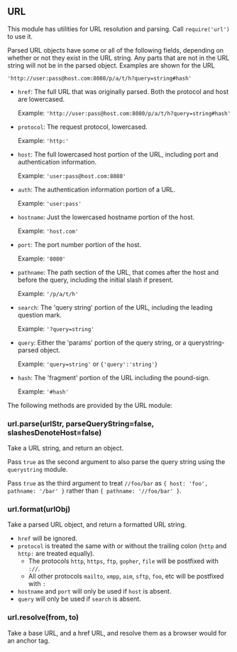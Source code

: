 ## URL

This module has utilities for URL resolution and parsing.
Call `require('url')` to use it.

Parsed URL objects have some or all of the following fields, depending on
whether or not they exist in the URL string. Any parts that are not in the URL
string will not be in the parsed object. Examples are shown for the URL

`'http://user:pass@host.com:8080/p/a/t/h?query=string#hash'`

* `href`: The full URL that was originally parsed. Both the protocol and host are lowercased.

  Example: `'http://user:pass@host.com:8080/p/a/t/h?query=string#hash'`
* `protocol`: The request protocol, lowercased.

  Example: `'http:'`
* `host`: The full lowercased host portion of the URL, including port and authentication information.

  Example: `'user:pass@host.com:8080'`
* `auth`: The authentication information portion of a URL.

  Example: `'user:pass'`
* `hostname`: Just the lowercased hostname portion of the host.

  Example: `'host.com'`
* `port`: The port number portion of the host.

  Example: `'8080'`
* `pathname`: The path section of the URL, that comes after the host and before the query, including the initial slash if present.

  Example: `'/p/a/t/h'`
* `search`: The 'query string' portion of the URL, including the leading question mark.

  Example: `'?query=string'`
* `query`: Either the 'params' portion of the query string, or a querystring-parsed object.

  Example: `'query=string'` or `{'query':'string'}`
* `hash`: The 'fragment' portion of the URL including the pound-sign.

  Example: `'#hash'`

The following methods are provided by the URL module:

### url.parse(urlStr, parseQueryString=false, slashesDenoteHost=false)

Take a URL string, and return an object.

Pass `true` as the second argument to also parse
the query string using the `querystring` module.

Pass `true` as the third argument to treat `//foo/bar` as
`{ host: 'foo', pathname: '/bar' }` rather than
`{ pathname: '//foo/bar' }`.

### url.format(urlObj)

Take a parsed URL object, and return a formatted URL string.

* `href` will be ignored.
* `protocol` is treated the same with or without the trailing colon (`http` and `http:` are treated equally).
  * The protocols `http`, `https`, `ftp`, `gopher`, `file` will be postfixed with `://`.
  * All other protocols `mailto`, `xmpp`, `aim`, `sftp`, `foo`, etc will be postfixed with `:`
* `hostname` and `port` will only be used if `host` is absent.
* `query` will only be used if `search` is absent.

### url.resolve(from, to)

Take a base URL, and a href URL, and resolve them as a browser would for an anchor tag.

